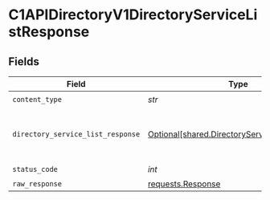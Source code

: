 # C1APIDirectoryV1DirectoryServiceListResponse


## Fields

| Field                                                                                                  | Type                                                                                                   | Required                                                                                               | Description                                                                                            |
| ------------------------------------------------------------------------------------------------------ | ------------------------------------------------------------------------------------------------------ | ------------------------------------------------------------------------------------------------------ | ------------------------------------------------------------------------------------------------------ |
| `content_type`                                                                                         | *str*                                                                                                  | :heavy_check_mark:                                                                                     | N/A                                                                                                    |
| `directory_service_list_response`                                                                      | [Optional[shared.DirectoryServiceListResponse]](../../models/shared/directoryservicelistresponse.md)   | :heavy_minus_sign:                                                                                     | The DirectoryServiceListResponse message contains a list of results and a nextPageToken if applicable. |
| `status_code`                                                                                          | *int*                                                                                                  | :heavy_check_mark:                                                                                     | N/A                                                                                                    |
| `raw_response`                                                                                         | [requests.Response](https://requests.readthedocs.io/en/latest/api/#requests.Response)                  | :heavy_minus_sign:                                                                                     | N/A                                                                                                    |